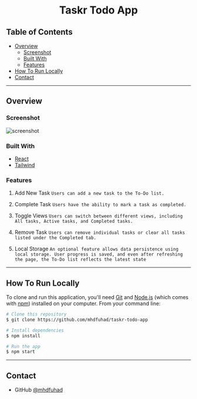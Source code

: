 <h1 align="center">Taskr Todo App</h1>

## Table of Contents

- [Overview](#overview)
  - [Screenshot](#screenshot)
  - [Built With](#built-with)
  - [Features](#features)
- [How To Run Locally](#how-to-run-locally)
- [Contact](#contact)

---

## Overview

### Screenshot

![screenshot](https://user-images.githubusercontent.com/77447622/195671382-f6be6909-e358-4462-87ff-f733f47997b8.png)

### Built With

- [React](https://reactjs.org/)
- [Tailwind](https://tailwindcss.com/)

### Features

1. Add New Task
   `Users can add a new task to the To-Do list.`

2. Complete Task
   `Users have the ability to mark a task as completed.`

3. Toggle Views
   `Users can switch between different views, including All tasks, Active tasks, and Completed tasks.`

4. Remove Task
   `Users can remove individual tasks or clear all tasks listed under the Completed tab.`

5. Local Storage
   `An optional feature allows data persistence using local storage.
User progress is saved, and even after refreshing the page, the To-Do list reflects the latest state`

---

## How To Run Locally

To clone and run this application, you'll need [Git](https://git-scm.com) and [Node.js](https://nodejs.org/en/download/) (which comes with [npm](http://npmjs.com)) installed on your computer. From your command line:

```bash
# Clone this repository
$ git clone https://github.com/mhdfuhad/taskr-todo-app

# Install dependencies
$ npm install

# Run the app
$ npm start
```

---

## Contact

- GitHub [@mhdfuhad](https://github.com/mhdfuhad)

